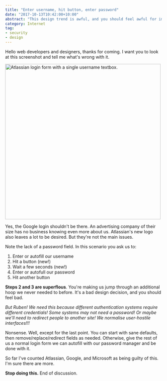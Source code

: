 ```yaml
---
title: "Enter username, hit button, enter password"
date: "2017-10-13T10:42:00+10:00"
abstract: "This design trend is awful, and you should feel awful for implementing or designing it."
category: Internet
tag:
- security
- design
---
```

Hello web developers and designers, thanks for coming. I want you to look at this screenshot and tell me what's wrong with it.

<p><img src="https://rubenerd.com/files/2017/atlassian-badlogin@1x.png" srcset="https://rubenerd.com/files/2017/atlassian-badlogin@1x.png 1x, https://rubenerd.com/files/2017/atlassian-badlogin@2x.png 2x" alt="Atlassian login form with a single username textbox." style="width:500px" /></p>

Yes, the Google login shouldn't be there. An advertising company of their size has no business knowing even more about us. Atlassian's new logo also leaves a lot to be desired. But they're not the main issues.

Note the lack of a password field. In this scenario you ask us to:

1. Enter or autofill our username
2. Hit a button (new!)
3. Wait a few seconds (new!)
4. Enter or autofull our password
5. Hit another button

**Steps 2 and 3 are superflous**. You're making us jump through an additional hoop we never needed to before. It's a bad design decision, and you should feel bad.

*But Ruben! We need this because different authentication systems require different credentials! Some systems may not need a password! Or maybe we'll need to redirect people to another site! We normalise user-hostile interfaces!!!*

Nonsense. Well, except for the last point. You can start with sane defaults, then remove/replace/redirect fields as needed. Otherwise, give the rest of us a normal login form we can autofill with our password manager and be done with it.

So far I've counted Atlassian, Google, and Microsoft as being guilty of this. I'm sure there are more.

**Stop doing this.** End of discussion.

